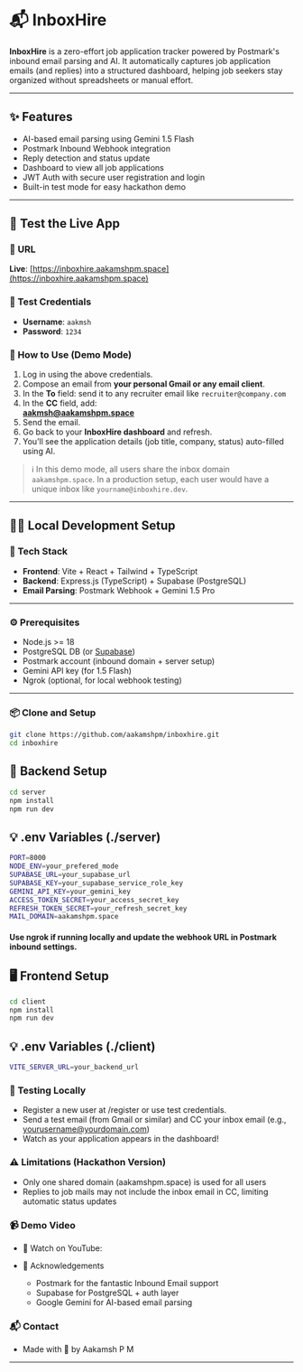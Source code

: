 # 📬 InboxHire

**InboxHire** is a zero-effort job application tracker powered by Postmark's inbound email parsing and AI. It automatically captures job application emails (and replies) into a structured dashboard, helping job seekers stay organized without spreadsheets or manual effort.

---

## ✨ Features

- AI-based email parsing using Gemini 1.5 Flash
- Postmark Inbound Webhook integration
- Reply detection and status update
- Dashboard to view all job applications
- JWT Auth with secure user registration and login
- Built-in test mode for easy hackathon demo

---

## 🧪 Test the Live App

### 🔗 URL

**Live**: [https://inboxhire.aakamshpm.space](https://inboxhire.aakamshpm.space)

### 👤 Test Credentials

- **Username**: `aakmsh`
- **Password**: `1234`

### 📝 How to Use (Demo Mode)

1. Log in using the above credentials.
2. Compose an email from **your personal Gmail or any email client**.
3. In the **To** field: send it to any recruiter email like `recruiter@company.com`
4. In the **CC** field, add:  
   **aakmsh@aakamshpm.space**
5. Send the email.
6. Go back to your **InboxHire dashboard** and refresh.
7. You’ll see the application details (job title, company, status) auto-filled using AI.

> ℹ️ In this demo mode, all users share the inbox domain `aakamshpm.space`. In a production setup, each user would have a unique inbox like `yourname@inboxhire.dev`.

---

## 🧑‍💻 Local Development Setup

### 🧰 Tech Stack

- **Frontend**: Vite + React + Tailwind + TypeScript
- **Backend**: Express.js (TypeScript) + Supabase (PostgreSQL)
- **Email Parsing**: Postmark Webhook + Gemini 1.5 Pro

---

### ⚙️ Prerequisites

- Node.js >= 18
- PostgreSQL DB (or [Supabase](https://supabase.com))
- Postmark account (inbound domain + server setup)
- Gemini API key (for 1.5 Flash)
- Ngrok (optional, for local webhook testing)

---

### 📦 Clone and Setup

```bash
git clone https://github.com/aakamshpm/inboxhire.git
cd inboxhire
```

## 🔧 Backend Setup

```bash
cd server
npm install
npm run dev
```

## 💡 .env Variables (./server)

```bash
PORT=8000
NODE_ENV=your_prefered_mode
SUPABASE_URL=your_supabase_url
SUPABASE_KEY=your_supabase_service_role_key
GEMINI_API_KEY=your_gemini_key
ACCESS_TOKEN_SECRET=your_access_secret_key
REFRESH_TOKEN_SECRET=your_refresh_secret_key
MAIL_DOMAIN=aakamshpm.space
```

#### Use ngrok if running locally and update the webhook URL in Postmark inbound settings.

## 🖥 Frontend Setup

```bash
cd client
npm install
npm run dev
```

## 💡 .env Variables (./client)

```bash
VITE_SERVER_URL=your_backend_url
```

### 🧪 Testing Locally

- Register a new user at /register or use test credentials.
- Send a test email (from Gmail or similar) and CC your inbox email (e.g., yourusername@yourdomain.com)
- Watch as your application appears in the dashboard!

### ⚠️ Limitations (Hackathon Version)

- Only one shared domain (aakamshpm.space) is used for all users
- Replies to job mails may not include the inbox email in CC, limiting automatic status updates

### 📹 Demo Video

- 🎥 Watch on YouTube:
- 🙏 Acknowledgements

  - Postmark for the fantastic Inbound Email support
  - Supabase for PostgreSQL + auth layer
  - Google Gemini for AI-based email parsing

### 📬 Contact

- Made with 💙 by Aakamsh P M

---
